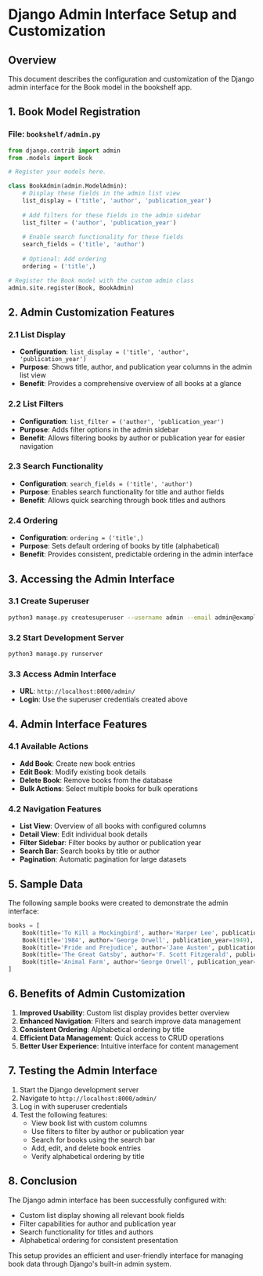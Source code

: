 # Django Admin Interface Setup and Customization

## Overview
This document describes the configuration and customization of the Django admin interface for the Book model in the bookshelf app.

## 1. Book Model Registration

### File: `bookshelf/admin.py`

```python
from django.contrib import admin
from .models import Book

# Register your models here.

class BookAdmin(admin.ModelAdmin):
    # Display these fields in the admin list view
    list_display = ('title', 'author', 'publication_year')
    
    # Add filters for these fields in the admin sidebar
    list_filter = ('author', 'publication_year')
    
    # Enable search functionality for these fields
    search_fields = ('title', 'author')
    
    # Optional: Add ordering
    ordering = ('title',)

# Register the Book model with the custom admin class
admin.site.register(Book, BookAdmin)
```

## 2. Admin Customization Features

### 2.1 List Display
- **Configuration**: `list_display = ('title', 'author', 'publication_year')`
- **Purpose**: Shows title, author, and publication year columns in the admin list view
- **Benefit**: Provides a comprehensive overview of all books at a glance

### 2.2 List Filters
- **Configuration**: `list_filter = ('author', 'publication_year')`
- **Purpose**: Adds filter options in the admin sidebar
- **Benefit**: Allows filtering books by author or publication year for easier navigation

### 2.3 Search Functionality
- **Configuration**: `search_fields = ('title', 'author')`
- **Purpose**: Enables search functionality for title and author fields
- **Benefit**: Allows quick searching through book titles and authors

### 2.4 Ordering
- **Configuration**: `ordering = ('title',)`
- **Purpose**: Sets default ordering of books by title (alphabetical)
- **Benefit**: Provides consistent, predictable ordering in the admin interface

## 3. Accessing the Admin Interface

### 3.1 Create Superuser
```bash
python3 manage.py createsuperuser --username admin --email admin@example.com
```

### 3.2 Start Development Server
```bash
python3 manage.py runserver
```

### 3.3 Access Admin Interface
- **URL**: `http://localhost:8000/admin/`
- **Login**: Use the superuser credentials created above

## 4. Admin Interface Features

### 4.1 Available Actions
- **Add Book**: Create new book entries
- **Edit Book**: Modify existing book details
- **Delete Book**: Remove books from the database
- **Bulk Actions**: Select multiple books for bulk operations

### 4.2 Navigation Features
- **List View**: Overview of all books with configured columns
- **Detail View**: Edit individual book details
- **Filter Sidebar**: Filter books by author or publication year
- **Search Bar**: Search books by title or author
- **Pagination**: Automatic pagination for large datasets

## 5. Sample Data

The following sample books were created to demonstrate the admin interface:

```python
books = [
    Book(title='To Kill a Mockingbird', author='Harper Lee', publication_year=1960),
    Book(title='1984', author='George Orwell', publication_year=1949),
    Book(title='Pride and Prejudice', author='Jane Austen', publication_year=1813),
    Book(title='The Great Gatsby', author='F. Scott Fitzgerald', publication_year=1925),
    Book(title='Animal Farm', author='George Orwell', publication_year=1945),
]
```

## 6. Benefits of Admin Customization

1. **Improved Usability**: Custom list display provides better overview
2. **Enhanced Navigation**: Filters and search improve data management
3. **Consistent Ordering**: Alphabetical ordering by title
4. **Efficient Data Management**: Quick access to CRUD operations
5. **Better User Experience**: Intuitive interface for content management

## 7. Testing the Admin Interface

1. Start the Django development server
2. Navigate to `http://localhost:8000/admin/`
3. Log in with superuser credentials
4. Test the following features:
   - View book list with custom columns
   - Use filters to filter by author or publication year
   - Search for books using the search bar
   - Add, edit, and delete book entries
   - Verify alphabetical ordering by title

## 8. Conclusion

The Django admin interface has been successfully configured with:
- Custom list display showing all relevant book fields
- Filter capabilities for author and publication year
- Search functionality for titles and authors
- Alphabetical ordering for consistent presentation

This setup provides an efficient and user-friendly interface for managing book data through Django's built-in admin system.

